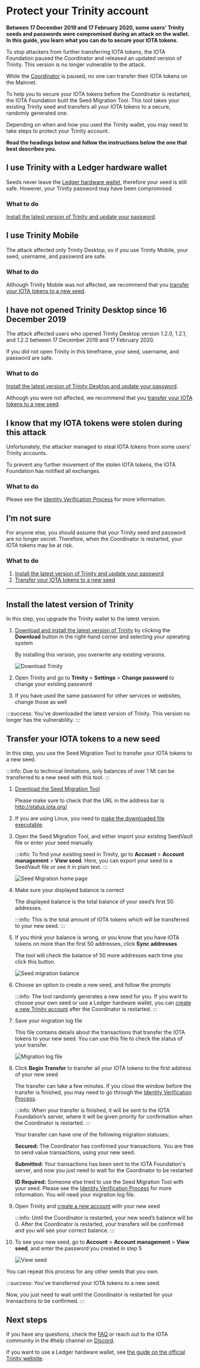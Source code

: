 # Protect your Trinity account

**Between 17 December 2019 and 17 February 2020, some users’ Trinity seeds and passwords were compromised during an attack on the wallet. In this guide, you learn what you can do to secure your IOTA tokens.**

To stop attackers from further transferring IOTA tokens, the IOTA Foundation paused the Coordinator and released an updated version of Trinity. This version is no longer vulnerable to the attack.

While the [Coordinator](root://getting-started/0.1/network/the-coordinator.md) is paused, no one can transfer their IOTA tokens on the Mainnet.

To help you to secure your IOTA tokens before the Coordinator is restarted, the IOTA Foundation built the Seed Migration Tool. This tool takes your existing Trinity seed and transfers all your IOTA tokens to a secure, randomly generated one.

Depending on when and how you used the Trinity wallet, you may need to take steps to protect your Trinity account.

**Read the headings below and follow the instructions below the one that best describes you.**

## I use Trinity with a Ledger hardware wallet

Seeds never leave the [Ledger hardware wallet](https://www.ledger.com/), therefore your seed is still safe. However, your Trinity password may have been compromised.

### What to do

[Install the latest version of Trinity and update your password](#install-the-latest-version-of-trinity).

## I use Trinity Mobile

The attack affected only Trinity Desktop, so if you use Trinity Mobile, your seed, username, and password are safe.

### What to do

Although Trinity Mobile was not affected, we recommend that you [transfer your IOTA tokens to a new seed](#transfer-your-iota-tokens-to-a-new-seed).

## I have not opened Trinity Desktop since 16 December 2019

The attack affected users who opened Trinity Desktop version 1.2.0, 1.2.1, and 1.2.2 between 17 December 2019 and 17 February 2020.

If you did not open Trinity in this timeframe, your seed, username, and password are safe.

### What to do

[Install the latest version of Trinity Desktop and update your password](#install-the-latest-version-of-trinity).

Although you were not affected, we recommend that you [transfer your IOTA tokens to a new seed](#transfer-your-iota-tokens-to-a-new-seed).

## I know that my IOTA tokens were stolen during this attack

Unfortunately, the attacker managed to steal IOTA tokens from some users' Trinity accounts.

To prevent any further movement of the stolen IOTA tokens, the IOTA Foundation has notified all exchanges.

### What to do

Please see the [Identity Verification Process](../references/faq.md#what-is-the-idenitity-verification-process) for more information.

## I’m not sure

For anyone else, you should assume that your Trinity seed and password are no longer secret. Therefore, when the Coordinator is restarted, your IOTA tokens may be at risk.

### What to do

1. [Install the latest version of Trinity and update your password](#install-the-latest-version-of-trinity)
2. [Transfer your IOTA tokens to a new seed](#transfer-your-iota-tokens-to-a-new-seed)

---

## Install the latest version of Trinity

In this step, you upgrade the Trinity wallet to the latest version.

1. [Download and install the latest version of Trinity](https://trinity.iota.org/) by clicking the **Download** button in the right-hand corner and selecting your operating system

    By installing this version, you overwrite any existing versions.

    ![Download Trinity](../images/download-trinity.png)

2. Open Trinity and go to **Trinity** > **Settings** > **Change password** to change your existing password

3. If you have used the same password for other services or websites, change those as well

:::success:
You've downloaded the latest version of Trinity. This version no longer has the vulnerability.
:::

## Transfer your IOTA tokens to a new seed

In this step, you use the Seed Migration Tool to transfer your IOTA tokens to a new seed.

:::info:
Due to technical limitations, only balances of over 1 Mi can be transferred to a new seed with this tool.
:::

1. [Download the Seed Migration Tool](http://status.iota.org/)

    Please make sure to check that the URL in the address bar is http://status.iota.org/

2. If you are using Linux, you need to [make the downloaded file executable](https://medium.com/@peey/how-to-make-a-file-executable-in-linux-99f2070306b5).

3. Open the Seed Migration Tool, and either import your existing SeedVault file or enter your seed manually

    :::info:
    To find your existing seed in Trinity, go to **Account** > **Account management** >  **View seed**. Here, you can export your seed to a SeedVault file or see it in plain text.
    :::

    ![Seed Migration home page](../images/seed-migration-home.png)

4. Make sure your displayed balance is correct

    The displayed balance is the total balance of your seed’s first 50 addresses.

    :::info:
    This is the total amount of IOTA tokens which will be transferred to your new seed.
    :::

5. If you think your balance is wrong, or you know that you have IOTA tokens on more than the first 50 addresses, click **Sync addresses**

    The tool will check the balance of 50 more addresses each time you click this button.

    ![Seed migration balance](../images/seed-migration-balance.png)

6. Choose an option to create a new seed, and follow the prompts

    :::info:
    The tool randomly generates a new seed for you. If you want to choose your own seed or use a Ledger hardware wallet, you can [create a new Trinity account](../how-to-guides/create-an-account.md) after the Coordinator is restarted.
    :::

7. Save your migration log file

    This file contains details about the transactions that transfer the IOTA tokens to your new seed. You can use this file to check the status of your transfer.

    ![Migration log file](../images/seed-migration-log.png)

7. Click **Begin Transfer** to transfer all your IOTA tokens to the first address of your new seed

    The transfer can take a few minutes. If you close the window before the transfer is finished, you may need to go through the [Identity Verification Process](../references/faq.md#what-is-the-idenitity-verification-process).

    :::info:
    When your transfer is finished, it will be sent to the IOTA Foundation’s server, where it will be given priority for confirmation when the Coordinator is restarted.
    :::

    Your transfer can have one of the following migration statuses:

    **Secured:** The Coordinator has confirmed your transactions. You are free to send value transactions, using your new seed.

    **Submitted:** Your transactions has been sent to the IOTA Foundation's server, and now you just need to wait for the Coordinator to be restarted

    **ID Required:** Someone else tried to use the Seed Migration Tool with your seed. Please see the [Identity Verification Process](../references/faq.md#what-is-the-idenitity-verification-process) for more information. You will need your migration log file.

8. Open Trinity and [create a new account](../how-to-guides/create-an-account.md) with your new seed

    :::info:
    Until the Coordinator is restarted, your new seed’s balance will be 0. After the Coordinator is restarted, your transfers will be confirmed and you will see your correct balance.
    :::

9. To see your new seed, go to **Account** > **Account management** >  **View seed**, and enter the password you created in step 5

    ![View seed](../images/view-seed.png)

You can repeat this process for any other seeds that you own.

:::success:
You've transferred your IOTA tokens to a new seed.

Now, you just need to wait until the Coordinator is restarted for your transactions to be confirmed.
:::

## Next steps

If you have any questions, check the [FAQ](../references/faq.md) or reach out to the IOTA community in the #help channel on [Discord](https://discord.iota.org/).

If you want to use a Ledger hardware wallet, see [the guide on the official Trinity website](https://trinity.iota.org/hardware/).

